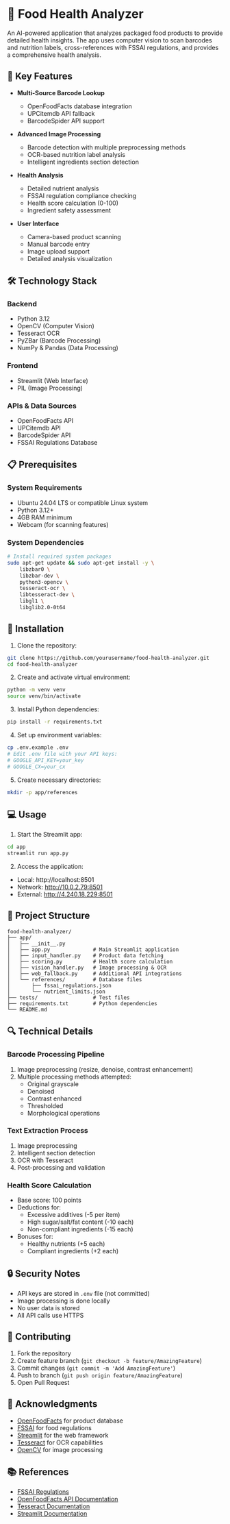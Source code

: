 # 🥗 Food Health Analyzer

An AI-powered application that analyzes packaged food products to provide detailed health insights. The app uses computer vision to scan barcodes and nutrition labels, cross-references with FSSAI regulations, and provides a comprehensive health analysis.

## 🎯 Key Features

- **Multi-Source Barcode Lookup**
  - OpenFoodFacts database integration
  - UPCitemdb API fallback
  - BarcodeSpider API support
  
- **Advanced Image Processing**
  - Barcode detection with multiple preprocessing methods
  - OCR-based nutrition label analysis
  - Intelligent ingredients section detection
  
- **Health Analysis**
  - Detailed nutrient analysis
  - FSSAI regulation compliance checking
  - Health score calculation (0-100)
  - Ingredient safety assessment
  
- **User Interface**
  - Camera-based product scanning
  - Manual barcode entry
  - Image upload support
  - Detailed analysis visualization

## 🛠️ Technology Stack

### Backend
- Python 3.12
- OpenCV (Computer Vision)
- Tesseract OCR
- PyZBar (Barcode Processing)
- NumPy & Pandas (Data Processing)

### Frontend
- Streamlit (Web Interface)
- PIL (Image Processing)

### APIs & Data Sources
- OpenFoodFacts API
- UPCitemdb API
- BarcodeSpider API
- FSSAI Regulations Database

## 📋 Prerequisites

### System Requirements
- Ubuntu 24.04 LTS or compatible Linux system
- Python 3.12+
- 4GB RAM minimum
- Webcam (for scanning features)

### System Dependencies
```bash
# Install required system packages
sudo apt-get update && sudo apt-get install -y \
    libzbar0 \
    libzbar-dev \
    python3-opencv \
    tesseract-ocr \
    libtesseract-dev \
    libgl1 \
    libglib2.0-0t64
```

## 🚀 Installation

1. Clone the repository:
```bash
git clone https://github.com/yourusername/food-health-analyzer.git
cd food-health-analyzer
```

2. Create and activate virtual environment:
```bash
python -m venv venv
source venv/bin/activate
```

3. Install Python dependencies:
```bash
pip install -r requirements.txt
```

4. Set up environment variables:
```bash
cp .env.example .env
# Edit .env file with your API keys:
# GOOGLE_API_KEY=your_key
# GOOGLE_CX=your_cx
```

5. Create necessary directories:
```bash
mkdir -p app/references
```

## 💻 Usage

1. Start the Streamlit app:
```bash
cd app
streamlit run app.py
```

2. Access the application:
- Local: http://localhost:8501
- Network: http://10.0.2.79:8501
- External: http://4.240.18.229:8501

## 📁 Project Structure

```
food-health-analyzer/
├── app/
│   ├── __init__.py
│   ├── app.py              # Main Streamlit application
│   ├── input_handler.py    # Product data fetching
│   ├── scoring.py          # Health score calculation
│   ├── vision_handler.py   # Image processing & OCR
│   ├── web_fallback.py     # Additional API integrations
│   └── references/         # Database files
│       ├── fssai_regulations.json
│       └── nutrient_limits.json
├── tests/                  # Test files
├── requirements.txt        # Python dependencies
└── README.md
```

## 🔍 Technical Details

### Barcode Processing Pipeline
1. Image preprocessing (resize, denoise, contrast enhancement)
2. Multiple processing methods attempted:
   - Original grayscale
   - Denoised
   - Contrast enhanced
   - Thresholded
   - Morphological operations

### Text Extraction Process
1. Image preprocessing
2. Intelligent section detection
3. OCR with Tesseract
4. Post-processing and validation

### Health Score Calculation
- Base score: 100 points
- Deductions for:
  - Excessive additives (-5 per item)
  - High sugar/salt/fat content (-10 each)
  - Non-compliant ingredients (-15 each)
- Bonuses for:
  - Healthy nutrients (+5 each)
  - Compliant ingredients (+2 each)

## 🔒 Security Notes

- API keys are stored in `.env` file (not committed)
- Image processing is done locally
- No user data is stored
- All API calls use HTTPS

## 🤝 Contributing

1. Fork the repository
2. Create feature branch (`git checkout -b feature/AmazingFeature`)
3. Commit changes (`git commit -m 'Add AmazingFeature'`)
4. Push to branch (`git push origin feature/AmazingFeature`)
5. Open Pull Request



## 🙏 Acknowledgments

- [OpenFoodFacts](https://world.openfoodfacts.org/) for product database
- [FSSAI](https://www.fssai.gov.in/) for food regulations
- [Streamlit](https://streamlit.io/) for the web framework
- [Tesseract](https://github.com/tesseract-ocr/tesseract) for OCR capabilities
- [OpenCV](https://opencv.org/) for image processing

## 📚 References

- [FSSAI Regulations](https://www.fssai.gov.in/regulations.php)
- [OpenFoodFacts API Documentation](https://openfoodfacts.github.io/api-documentation/)
- [Tesseract Documentation](https://tesseract-ocr.github.io/tessdoc/)
- [Streamlit Documentation](https://docs.streamlit.io/)
